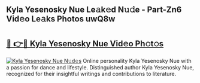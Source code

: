 ## Kyla Yesenosky Nue Le𝚊k𝚎d N𝚞𝚍e - Part-Zn6 Vid𝚎o Le𝚊ks Photos uwQ8w

# <h2><a href="http://fb2u5y8.evod.top/?m=Kyla+Yesenosky+Nue">🔗 👉🔴 Kyla Yesenosky Nue Vid𝚎o Ph𝚘t𝚘s</a></h2>

[![Kyla Yesenosky Nue N𝚞d𝚎s](https://i.imgur.com/8V9OHl7.gif)](http://fb2u5y8.evod.top/?m=Kyla+Yesenosky+Nue)
Online personality Kyla Yesenosky Nue with a passion for dance and lifestyle. Distinguished author Kyla Yesenosky Nue, recognized for their insightful writings and contributions to literature. 
